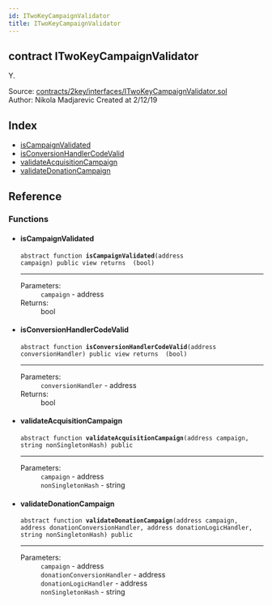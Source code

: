 ```yaml
---
id: ITwoKeyCampaignValidator
title: ITwoKeyCampaignValidator
---
```


<div class="contract-doc"><div class="contract"><h2 class="contract-header"><span class="contract-kind">contract</span> ITwoKeyCampaignValidator</h2><p class="description">Y.</p><div class="source">Source: <a href="https://github.com/2keynet/web3-alpha/blob/v0.0.3/contracts/2key/interfaces/ITwoKeyCampaignValidator.sol" target="_blank">contracts/2key/interfaces/ITwoKeyCampaignValidator.sol</a></div><div class="author">Author: Nikola Madjarevic Created at 2/12/19</div></div><div class="index"><h2>Index</h2><ul><li><a href="ITwoKeyCampaignValidator.html#isCampaignValidated">isCampaignValidated</a></li><li><a href="ITwoKeyCampaignValidator.html#isConversionHandlerCodeValid">isConversionHandlerCodeValid</a></li><li><a href="ITwoKeyCampaignValidator.html#validateAcquisitionCampaign">validateAcquisitionCampaign</a></li><li><a href="ITwoKeyCampaignValidator.html#validateDonationCampaign">validateDonationCampaign</a></li></ul></div><div class="reference"><h2>Reference</h2><div class="functions"><h3>Functions</h3><ul><li><div class="item function"><span id="isCampaignValidated" class="anchor-marker"></span><h4 class="name">isCampaignValidated</h4><div class="body"><code class="signature"><span>abstract </span>function <strong>isCampaignValidated</strong><span>(address campaign) </span><span>public </span><span>view </span><span>returns  (bool) </span></code><hr/><dl><dt><span class="label-parameters">Parameters:</span></dt><dd><div><code>campaign</code> - address</div></dd><dt><span class="label-return">Returns:</span></dt><dd>bool</dd></dl></div></div></li><li><div class="item function"><span id="isConversionHandlerCodeValid" class="anchor-marker"></span><h4 class="name">isConversionHandlerCodeValid</h4><div class="body"><code class="signature"><span>abstract </span>function <strong>isConversionHandlerCodeValid</strong><span>(address conversionHandler) </span><span>public </span><span>view </span><span>returns  (bool) </span></code><hr/><dl><dt><span class="label-parameters">Parameters:</span></dt><dd><div><code>conversionHandler</code> - address</div></dd><dt><span class="label-return">Returns:</span></dt><dd>bool</dd></dl></div></div></li><li><div class="item function"><span id="validateAcquisitionCampaign" class="anchor-marker"></span><h4 class="name">validateAcquisitionCampaign</h4><div class="body"><code class="signature"><span>abstract </span>function <strong>validateAcquisitionCampaign</strong><span>(address campaign, string nonSingletonHash) </span><span>public </span></code><hr/><dl><dt><span class="label-parameters">Parameters:</span></dt><dd><div><code>campaign</code> - address</div><div><code>nonSingletonHash</code> - string</div></dd></dl></div></div></li><li><div class="item function"><span id="validateDonationCampaign" class="anchor-marker"></span><h4 class="name">validateDonationCampaign</h4><div class="body"><code class="signature"><span>abstract </span>function <strong>validateDonationCampaign</strong><span>(address campaign, address donationConversionHandler, address donationLogicHandler, string nonSingletonHash) </span><span>public </span></code><hr/><dl><dt><span class="label-parameters">Parameters:</span></dt><dd><div><code>campaign</code> - address</div><div><code>donationConversionHandler</code> - address</div><div><code>donationLogicHandler</code> - address</div><div><code>nonSingletonHash</code> - string</div></dd></dl></div></div></li></ul></div></div></div>
